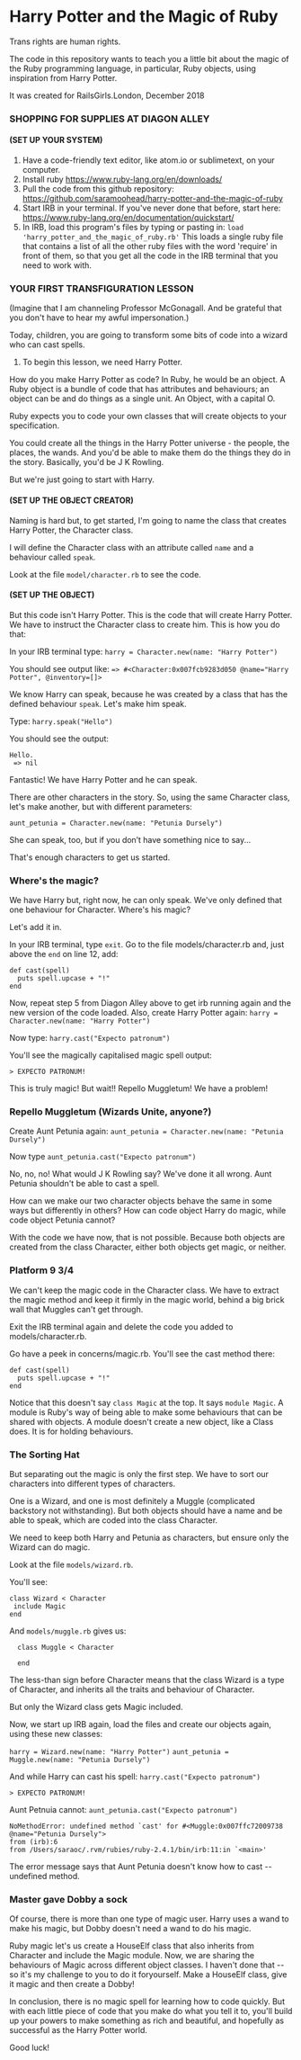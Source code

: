 # Harry Potter and the Magic of Ruby

Trans rights are human rights.

The code in this repository wants to teach you a little bit about the magic of the Ruby programming language, in particular, Ruby objects, using inspiration from Harry Potter.

It was created for RailsGirls.London, December 2018

### SHOPPING FOR SUPPLIES AT DIAGON ALLEY
#### (SET UP YOUR SYSTEM)
1. Have a code-friendly text editor, like atom.io or sublimetext, on your computer.
2. Install ruby https://www.ruby-lang.org/en/downloads/
3. Pull the code from this github repository: https://github.com/saramoohead/harry-potter-and-the-magic-of-ruby
4. Start IRB in your terminal. If you've never done that before, start here: https://www.ruby-lang.org/en/documentation/quickstart/
5. In IRB, load this program's files by typing or pasting in:
  `load 'harry_potter_and_the_magic_of_ruby.rb'`
This loads a single ruby file that contains a list of all the other ruby files with the word 'require' in front of them, so that you get all the code in the IRB terminal that you need to work with.


### YOUR FIRST TRANSFIGURATION LESSON
(Imagine that I am channeling Professor McGonagall. And be grateful that you don't have to hear my awful impersonation.)

Today, children, you are going to transform some bits of code into a wizard who can cast spells.

1. To begin this lesson, we need Harry Potter.

How do you make Harry Potter as code? In Ruby, he would be an object. A Ruby object is a bundle of code that has attributes and behaviours; an object can be and do things as a single unit. An Object, with a capital O.

Ruby expects you to code your own classes that will create objects to your specification.

You could create all the things in the Harry Potter universe - the people, the places, the wands. And you'd be able to make them do the things they do in the story. Basically, you'd be J K Rowling.

But we're just going to start with Harry.

#### (SET UP THE OBJECT CREATOR)
Naming is hard but, to get started, I'm going to name the class that creates Harry Potter, the Character class.

I will define the Character class with an attribute called `name` and a behaviour called `speak`.

Look at the file `model/character.rb` to see the code.

#### (SET UP THE OBJECT)
But this code isn't Harry Potter. This is the code that will create Harry Potter. We have to instruct the Character class to create him. This is how you do that:

In your IRB terminal type:
`harry = Character.new(name: "Harry Potter")`

You should see output like:
`=> #<Character:0x007fcb9283d050 @name="Harry Potter", @inventory=[]>`

We know Harry can speak, because he was created by a class that has the defined behaviour `speak`. Let's make him speak.

Type:
`harry.speak("Hello")`

You should see the output:

    Hello.
     => nil

Fantastic! We have Harry Potter and he can speak.

There are other characters in the story. So, using the same Character class, let's make another, but with different parameters:

`aunt_petunia = Character.new(name: "Petunia Dursely")`

She can speak, too, but if you don’t have something nice to say...

That's enough characters to get us started.

### Where's the magic?
We have Harry but, right now, he can only speak. We've only defined that one behaviour for Character. Where's his magic?

Let's add it in.

In your IRB terminal, type `exit`.
Go to the file models/character.rb and, just above the `end` on line 12, add:

    def cast(spell)
      puts spell.upcase + "!"
    end

Now, repeat step 5 from Diagon Alley above to get irb running again and the new version of the code loaded. Also, create Harry Potter again:
`harry = Character.new(name: "Harry Potter")`

Now type: `harry.cast("Expecto patronum")`

You'll see the magically capitalised magic spell output:

    > EXPECTO PATRONUM!

This is truly magic! But wait!! Repello Muggletum! We have a problem!


### Repello Muggletum (Wizards Unite, anyone?)
Create Aunt Petunia again:
`aunt_petunia = Character.new(name: "Petunia Dursely")`

Now type `aunt_petunia.cast("Expecto patronum")`

No, no, no! What would J K Rowling say? We've done it all wrong. Aunt Petunia shouldn't be able to cast a spell.

How can we make our two character objects behave the same in some ways but differently in others? How can code object Harry do magic, while code object Petunia cannot?

With the code we have now, that is not possible. Because both objects are created from the class Character, either both objects get magic, or neither.

### Platform 9 3/4
We can't keep the magic code in the Character class. We have to extract the magic method and keep it firmly in the magic world, behind a big brick wall that Muggles can't get through.

Exit the IRB terminal again and delete the code you added to models/character.rb.

Go have a peek in concerns/magic.rb. You'll see the cast method there:

    def cast(spell)
      puts spell.upcase + "!"
    end

Notice that this doesn't say `class Magic` at the top. It says `module Magic`. A module is Ruby's way of being able to make some behaviours that can be shared with objects. A module doesn't create a new object, like a Class does. It is for holding behaviours.

### The Sorting Hat

But separating out the magic is only the first step. We have to sort our characters into different types of characters.

One is a Wizard, and one is most definitely a Muggle (complicated backstory not withstanding). But both objects should have a name and be able to speak, which are coded into the class Character.

We need to keep both Harry and Petunia as characters, but ensure only the Wizard can do magic.

Look at the file `models/wizard.rb`.

You'll see:

    class Wizard < Character
     include Magic
    end

And `models/muggle.rb` gives us:

	  class Muggle < Character

	  end

The less-than sign before Character means that the class Wizard is a type of Character, and inherits all the traits and behaviour of Character.

But only the Wizard class gets Magic included.

Now, we start up IRB again, load the files and create our objects again, using these new classes:

`harry = Wizard.new(name: "Harry Potter")`
`aunt_petunia = Muggle.new(name: "Petunia Dursely")`

And while Harry can cast his spell:
`harry.cast("Expecto patronum")`

    > EXPECTO PATRONUM!

Aunt Petnuia cannot:
`aunt_petunia.cast("Expecto patronum")`

    NoMethodError: undefined method `cast' for #<Muggle:0x007ffc72009738 @name="Petunia Dursely">
	from (irb):6
	from /Users/saraoc/.rvm/rubies/ruby-2.4.1/bin/irb:11:in `<main>'

The error message says that Aunt Petunia doesn't know how to cast -- undefined method.

### Master gave Dobby a sock
Of course, there is more than one type of magic user. Harry uses a wand to make his magic, but Dobby doesn't need a wand to do his magic.

Ruby magic let's us create a HouseElf class that also inherits from Character and include the Magic module. Now, we are sharing the behaviours of Magic across different object classes. I haven't done that -- so it's my challenge to you to do it foryourself. Make a HouseElf class, give it magic and then create a Dobby!


In conclusion, there is no magic spell for learning how to code quickly. But with each little piece of code that you make do what you tell it to, you'll build up your powers to make something as rich and beautiful, and hopefully as successful as the Harry Potter world.

Good luck!
